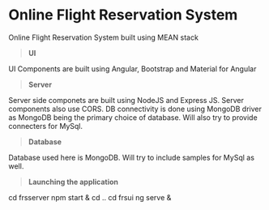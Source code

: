 # Online Flight Reservation System
Online Flight Reservation System built using MEAN stack

> **UI**

UI Components are built using Angular, Bootstrap and Material for Angular

> **Server**

Server side componets are built using NodeJS and Express JS.
Server components also use CORS.
DB connectivity is done using MongoDB driver as MongoDB being the primary choice of database.
Will also try to provide connecters for MySql.

> **Database**

Database used here is MongoDB.
Will try to include samples for MySql as well.

> **Launching the application**

cd frsserver
npm start &
cd ..
cd frsui
ng serve &
